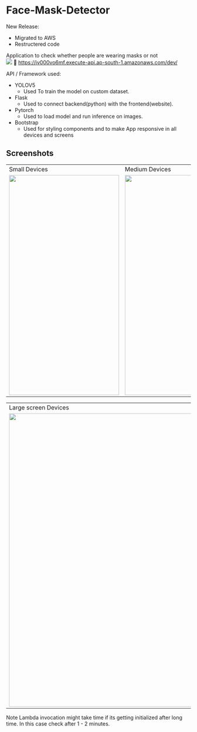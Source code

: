 # Face-Mask-Detector

New Release:

-   Migrated to AWS
-   Restructered code

Application to check whether people are wearing masks or not
<br> <img src="https://img.shields.io/badge/LIVE-<GREEN>"> :link: https://iv000vo6mf.execute-api.ap-south-1.amazonaws.com/dev/

API / Framework used:

-   YOLOV5
    -   Used To train the model on custom dataset.
-   Flask
    -   Used to connect backend(python) with the frontend(website).
-   Pytorch
    -   Used to load model and run inference on images.
-   Bootstrap
    -   Used for styling components and to make App responsive in all devices and screens

## Screenshots

<table>
  <tr>
    <td>Small Devices</td>
    <td>Medium Devices</td>
  </tr>
  <tr>
    <td><img src="https://user-images.githubusercontent.com/61086004/124267968-8fbb0180-db56-11eb-9139-7d0f6862a474.png" width=300 height=600></td>
    <td><img src="https://user-images.githubusercontent.com/61086004/124268287-f04a3e80-db56-11eb-9692-0314c68dfbda.png" width=600 height=600></td>
  </tr>
 </table>
 
<table>
  <tr>
    <td>Large screen Devices</td>
  </tr>
  <tr>
    <td><img src="https://user-images.githubusercontent.com/61086004/124265751-cba09780-db53-11eb-9610-857eb46643af.png" height=800 width=928></td>
  </tr>
</table>

Note Lambda invocation might take time if its getting initialized after long time. In this case check after 1 - 2 minutes.
